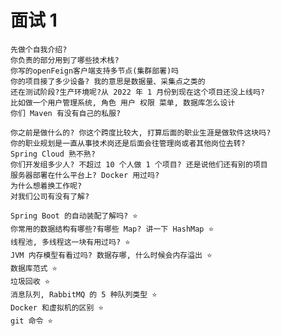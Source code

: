 # 面试 1

    先做个自我介绍?
    你负责的部分用到了哪些技术栈?
    你写的openFeign客户端支持多节点(集群部署)吗
    你的项目接了多少设备? 我的意思是数据量、采集点之类的
    还在测试阶段?生产环境呢?从 2022 年 1 月份到现在这个项目还没上线吗?
    比如做一个用户管理系统, 角色 用户 权限 菜单, 数据库怎么设计
    你们 Maven 有没有自己的私服?

    你之前是做什么的? 你这个跨度比较大, 打算后面的职业生涯是做软件这块吗?
    你的职业规划是一直从事技术岗还是后面会往管理岗或者其他岗位去转?
    Spring Cloud 熟不熟?
    你们开发组多少人? 不超过 10 个人做 1 个项目? 还是说他们还有别的项目
    服务器部署在什么平台上? Docker 用过吗?
    为什么想着换工作呢?
    对我们公司有没有了解?

    Spring Boot 的自动装配了解吗? ⭐️
    你常用的数据结构有哪些?有哪些 Map? 讲一下 HashMap ⭐️
    线程池, 多线程这一块有用过吗? ⭐️
    JVM 内存模型有看过吗? 数据存哪, 什么时候会内存溢出 ⭐️
    数据库范式 ⭐️
    垃圾回收 ⭐️
    消息队列, RabbitMQ 的 5 种队列类型 ⭐️
    Docker 和虚拟机的区别 ⭐️
    git 命令 ⭐️

